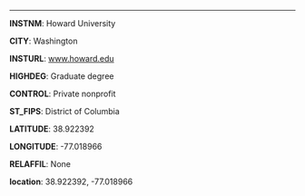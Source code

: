 
---
**INSTNM**: Howard University

**CITY**: Washington

**INSTURL**: www.howard.edu

**HIGHDEG**: Graduate degree

**CONTROL**: Private nonprofit

**ST_FIPS**: District of Columbia

**LATITUDE**: 38.922392

**LONGITUDE**: -77.018966

**RELAFFIL**: None

**location**: 38.922392, -77.018966